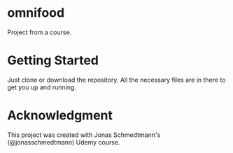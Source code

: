 # omnifood
Project from a course.
# Getting Started
Just clone or download the repository. All the necessary files are in there to get you up and running.
# Acknowledgment
This project was created with Jonas Schmedtmann's (@jonasschmedtmann) Udemy course.
